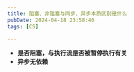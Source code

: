 ```yaml
---
title: 阻塞、非阻塞与同步、异步本质区别是什么
pubDate: 2024-04-18 23:58:46
tags: [CS]

---
```


- **是否阻塞，与执行流是否被暂停执行有关**
- **异步无依赖**

